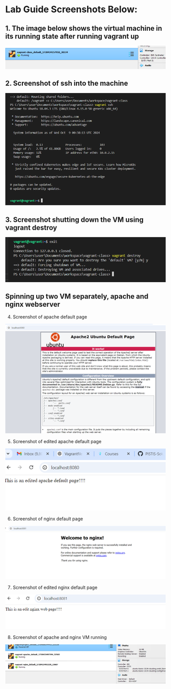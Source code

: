 # Lab Guide Screenshots Below:
## 1. The image below shows the virtual machine in its running state after running vagrant up

![alt text](screenshots/vagrant-class-up.PNG)

## 2. Screenshot of ssh into the machine

![alt text](screenshots/vagrant-class-ssh.PNG)

## 3. Screenshot shutting down the VM using vagrant destroy

![alt text](screenshots/vagrant-destroy.PNG)

## Spinning up two VM separately, apache and nginx webserver

4. Screenshot of apache default page 

![alt text](screenshots/apache-default-page.PNG)

5. Screenshot of edited apache default page

![alt text](screenshots/edited-apache-default-page.PNG)

6. Screenshot of nginx default page 

![alt text](screenshots/nginx-default-page.PNG)

7. Screenshot of edited nginx default page

![alt text](screenshots/edited-nginx-default-page.PNG)

8. Screenshot of apache and nginx VM running

![alt text](screenshots/VM-running.PNG)